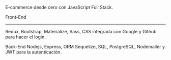 E-commerce desde cero con JavaScript Full Stack.

Front-End <hr>
Redux, Bootstrap, Materialize, Sass, CSS integrada con Google y Github para hacer el login.

Back-End
Nodejs, Express, ORM Sequelize, SQL, PostgreSQL, Nodemailer y JWT para la autenticación.
